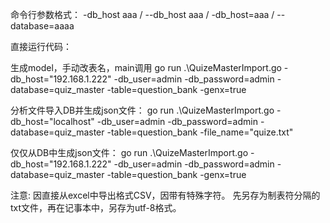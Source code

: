 

命令行参数格式：
-db_host aaa / --db_host aaa / -db_host=aaa / --database=aaaa



直接运行代码：

生成model，手动改表名，main调用
go run .\QuizeMasterImport.go -db_host="192.168.1.222" -db_user=admin -db_password=admin -database=quiz_master -table=question_bank -genx=true

分析文件导入DB并生成json文件：
go run .\QuizeMasterImport.go -db_host="localhost" -db_user=admin -db_password=admin -database=quiz_master -table=question_bank -file_name="quize.txt"


仅仅从DB中生成json文件：
go run .\QuizeMasterImport.go -db_host="192.168.1.222" -db_user=admin -db_password=admin -database=quiz_master -table=question_bank -genx=true

注意:
因直接从excel中导出格式CSV，因带有特殊字符。
先另存为制表符分隔的txt文件，再在记事本中，另存为utf-8格式。